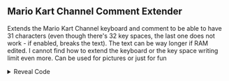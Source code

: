 ## Mario Kart Channel Comment Extender

Extends the Mario Kart Channel keyboard and comment to be able to have 31 characters (even though there's 32 key spaces, the last one does not work - if enabled, breaks the text). The text can be way longer if RAM edited. I cannot find how to extend the keyboard or the key space writing limit even more. Can be used for pictures or just for fun

<details>
<summary>Reveal Code</summary>

```armv7
0028DD38 E3A00020
004C8ECC E3A03021 
```
</details>